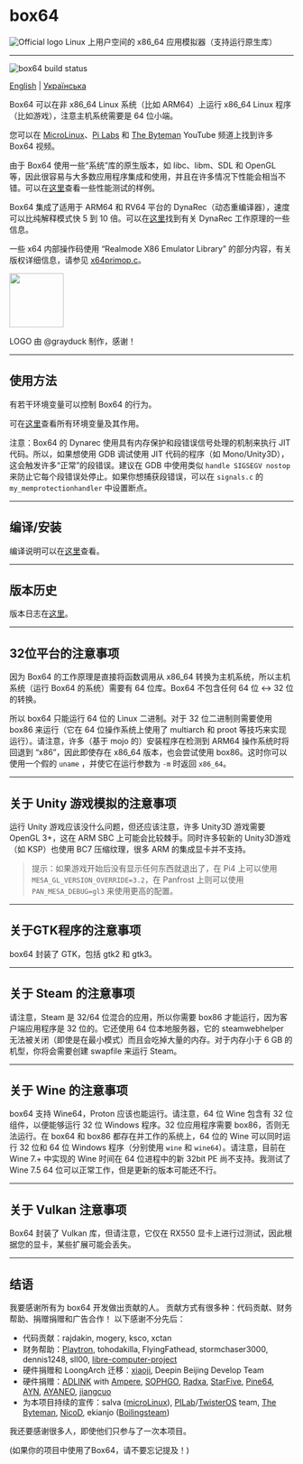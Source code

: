 # box64

![Official logo](docs/img/Box64Logo.png "Official Logo")
Linux 上用户空间的 x86_64 应用模拟器（支持运行原生库）

----
![box64 build status](https://app.travis-ci.com/ptitSeb/box64.svg?branch=main)

[English](docs/README.md) | [Українська](https://github.com/ptitSeb/box64/blob/main/README_UK.md) 

Box64 可以在非 x86_64 Linux 系统（比如 ARM64）上运行 x86_64 Linux 程序（比如游戏），注意主机系统需要是 64 位小端。

您可以在 [MicroLinux](https://www.youtube.com/channel/UCwFQAEj1lp3out4n7BeBatQ)、[Pi Labs](https://www.youtube.com/channel/UCgfQjdc5RceRlTGfuthBs7g) 和 [The Byteman](https://www.youtube.com/channel/UCEr8lpIJ3B5Ctc5BvcOHSnA) YouTube 频道上找到许多 Box64 视频。

由于 Box64 使用一些“系统”库的原生版本，如 libc、libm、SDL 和 OpenGL 等，因此很容易与大多数应用程序集成和使用，并且在许多情况下性能会相当不错。可以在[这里](https://box86.org/index.php/2021/06/game-performances/)查看一些性能测试的样例。

Box64 集成了适用于 ARM64 和 RV64 平台的 DynaRec（动态重编译器），速度可以比纯解释模式快 5 到 10 倍。可以在[这里](https://box86.org/2021/07/inner-workings-a-high%E2%80%91level-view-of-box86-and-a-low%E2%80%91level-view-of-the-dynarec/)找到有关 DynaRec 工作原理的一些信息。

一些 x64 内部操作码使用 “Realmode X86 Emulator Library” 的部分内容，有关版权详细信息，请参见 [x64primop.c](../src/emu/x64primop.c)。

<img src="docs/img/Box64Icon.png" width="96" height="96">

LOGO 由 @grayduck 制作，感谢！

----

使用方法
----

有若干环境变量可以控制 Box64 的行为。

可在[这里](docs/USAGE.md)查看所有环境变量及其作用。

注意：Box64 的 Dynarec 使用具有内存保护和段错误信号处理的机制来执行 JIT 代码。所以，如果想使用 GDB 调试使用 JIT 代码的程序（如 Mono/Unity3D），这会触发许多“正常”的段错误。建议在 GDB 中使用类似 `handle SIGSEGV nostop` 来防止它每个段错误处停止。如果你想捕获段错误，可以在 `signals.c` 的 `my_memprotectionhandler` 中设置断点。

----

编译/安装
----

编译说明可以在[这里](docs/COMPILE.md)查看。

----

版本历史
----

版本日志在[这里](docs/CHANGELOG.md)。

----

32位平台的注意事项
----

因为 Box64 的工作原理是直接将函数调用从 x86_64 转换为主机系统，所以主机系统（运行 Box64 的系统）需要有 64 位库。Box64 不包含任何 64 位 <-> 32 位的转换。

所以 box64 只能运行 64 位的 Linux 二进制。对于 32 位二进制则需要使用 box86 来运行（它在 64 位操作系统上使用了 multiarch 和 proot 等技巧来实现运行）。请注意，许多（基于 mojo 的）安装程序在检测到 ARM64 操作系统时将回退到 “x86”，因此即使存在 x86_64 版本，也会尝试使用 box86。这时你可以使用一个假的 `uname` ，并使它在运行参数为 `-m` 时返回 `x86_64`。

----

关于 Unity 游戏模拟的注意事项
----

运行 Unity 游戏应该没什么问题，但还应该注意，许多 Unity3D 游戏需要 OpenGL 3+，这在 ARM SBC 上可能会比较棘手。同时许多较新的 Unity3D游戏（如 KSP）也使用 BC7 压缩纹理，很多 ARM 的集成显卡并不支持。

> 提示：如果游戏开始后没有显示任何东西就退出了，在 Pi4 上可以使用 `MESA_GL_VERSION_OVERRIDE=3.2`，在 Panfrost 上则可以使用 `PAN_MESA_DEBUG=gl3` 来使用更高的配置。

----

关于GTK程序的注意事项
----

box64 封装了 GTK，包括 gtk2 和 gtk3。

----

关于 Steam 的注意事项
----

请注意，Steam 是 32/64 位混合的应用，所以你需要 box86 才能运行，因为客户端应用程序是 32 位的。它还使用 64 位本地服务器，它的 steamwebhelper 无法被关闭（即使是在最小模式）而且会吃掉大量的内存。对于内存小于 6 GB 的机型，你将会需要创建 swapfile 来运行 Steam。

----

关于 Wine 的注意事项
----

box64 支持 Wine64，Proton 应该也能运行。请注意，64 位 Wine 包含有 32 位组件，以便能够运行 32 位 Windows 程序。32 位应用程序需要 box86，否则无法运行。在 box64 和 box86 都存在并工作的系统上，64 位的 Wine 可以同时运行 32 位和 64 位 Windows 程序（分别使用 `wine` 和 `wine64`）。请注意，目前在 Wine 7.+ 中实现的 Wine 时间在 64 位进程中的新 32bit PE 尚不支持。我测试了 Wine 7.5 64 位可以正常工作，但是更新的版本可能还不行。

----

关于 Vulkan 注意事项
----

Box64 封装了 Vulkan 库，但请注意，它仅在 RX550 显卡上进行过测试，因此根据您的显卡，某些扩展可能会丢失。

----

结语
----

我要感谢所有为 box64 开发做出贡献的人。
贡献方式有很多种：代码贡献、财务帮助、捐赠捐赠和广告合作！
以下感谢不分先后： 

 * 代码贡献：rajdakin, mogery, ksco, xctan
 * 财务帮助：[Playtron](https://playtron.one), tohodakilla, FlyingFathead, stormchaser3000, dennis1248, sll00, [libre-computer-project](https://libre.computer/)
 * 硬件捐赠和 LoongArch 迁移：[xiaoji](https://www.linuxgame.cn/), Deepin Beijing Develop Team
 * 硬件捐赠：[ADLINK](https://www.adlinktech.com/Products/Computer_on_Modules/COM-HPC-Server-Carrier-and-Starter-Kit/Ampere_Altra_Developer_Platform?lang=en) with [Ampere](https://amperecomputing.com/home/edge), [SOPHGO](https://www.sophon.ai/), [Radxa](https://rockpi.org/), [StarFive](https://rvspace.org/), [Pine64](https://www.pine64.org/), [AYN](https://www.ayntec.com/), [AYANEO](https://ayaneo.com/), [jiangcuo](https://github.com/jiangcuo)
 * 为本项目持续的宣传：salva ([microLinux](https://www.youtube.com/channel/UCwFQAEj1lp3out4n7BeBatQ)), [PILab](https://www.youtube.com/channel/UCgfQjdc5RceRlTGfuthBs7g)/[TwisterOS](https://twisteros.com/) team, [The Byteman](https://www.youtube.com/channel/UCEr8lpIJ3B5Ctc5BvcOHSnA), [NicoD](https://www.youtube.com/channel/UCpv7NFr0-9AB5xoklh3Snhg), ekianjo ([Boilingsteam](https://boilingsteam.com/))

我还要感谢很多人，即使他们只参与了一次本项目。

(如果你的项目中使用了Box64，请不要忘记提及！)
